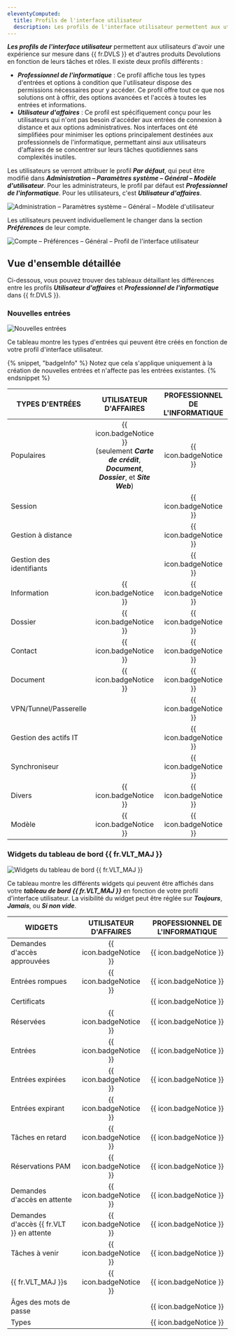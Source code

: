 ```yaml
---
eleventyComputed:
  title: Profils de l'interface utilisateur
  description: Les profils de l'interface utilisateur permettent aux utilisateurs d'avoir une expérience sur mesure dans {{ fr.DVLS }} et d'autres produits Devolutions en fonction de leurs tâches et rôles.
---
```

***Les profils de l'interface utilisateur*** permettent aux utilisateurs d'avoir une expérience sur mesure dans {{ fr.DVLS }} et d'autres produits Devolutions
en fonction de leurs tâches et rôles. Il existe deux profils différents :

* ***Professionnel de l'informatique*** : Ce profil affiche tous les types d'entrées et options à condition que l'utilisateur dispose des permissions nécessaires pour y accéder. Ce profil offre tout ce que nos solutions ont à offrir, des options avancées et l'accès à toutes les entrées et informations.
* ***Utilisateur d'affaires*** : Ce profil est spécifiquement conçu pour les utilisateurs qui n'ont pas besoin d'accéder aux entrées de connexion à distance et aux options administratives. Nos interfaces ont été simplifiées pour minimiser les options principalement destinées aux professionnels de l'informatique, permettant ainsi aux utilisateurs d'affaires de se concentrer sur leurs tâches quotidiennes sans complexités inutiles.

Les utilisateurs se verront attribuer le profil ***Par défaut***, qui peut être modifié dans
***Administration – Paramètres système – Général – Modèle d'utilisateur***. Pour les administrateurs, le profil par défaut est
***Professionnel de l'informatique***. Pour les utilisateurs, c'est ***Utilisateur d'affaires***.

![Administration – Paramètres système – Général – Modèle d'utilisateur](https://cdnweb.devolutions.net/docs/DVLS2022_2024_1.png)

Les utilisateurs peuvent individuellement le changer dans la section ***Préférences*** de leur compte.

![Compte – Préférences – Général – Profil de l'interface utilisateur](https://cdnweb.devolutions.net/docs/DVLS2023_2024_1.png)

## Vue d'ensemble détaillée

Ci-dessous, vous pouvez trouver des tableaux détaillant les différences entre les profils ***Utilisateur d'affaires*** et ***Professionnel de l'informatique***
dans {{ fr.DVLS }}.

### Nouvelles entrées

![Nouvelles entrées](https://cdnweb.devolutions.net/docs/DVLS2024_2024_1.png)

Ce tableau montre les types d'entrées qui peuvent être créés en fonction de votre profil d'interface utilisateur.

{% snippet, "badgeInfo" %}
Notez que cela s'applique uniquement à la création de nouvelles entrées et n'affecte pas les entrées existantes.
{% endsnippet %}

| TYPES D'ENTRÉES         |                                            UTILISATEUR D'AFFAIRES                                            |    PROFESSIONNEL DE L'INFORMATIQUE     |
|-------------------------|:------------------------------------------------------------------------------------------------------------:|:--------------------------------------:|
| Populaires              | {{ icon.badgeNotice }}<br>(seulement ***Carte de crédit***, ***Document***, ***Dossier***, et ***Site Web***) | {{ icon.badgeNotice }}                 |
| Session                 |                                                                                                              | {{ icon.badgeNotice }}                 |
| Gestion à distance      |                                                                                                              | {{ icon.badgeNotice }}                 |
| Gestion des identifiants|                                                                                                              | {{ icon.badgeNotice }}                 |
| Information             |                                       {{ icon.badgeNotice }}                                                 | {{ icon.badgeNotice }}                 |
| Dossier                 |                                       {{ icon.badgeNotice }}                                                 | {{ icon.badgeNotice }}                 |
| Contact                 |                                       {{ icon.badgeNotice }}                                                 | {{ icon.badgeNotice }}                 |
| Document                |                                       {{ icon.badgeNotice }}                                                 | {{ icon.badgeNotice }}                 |
| VPN/Tunnel/Passerelle   |                                                                                                              | {{ icon.badgeNotice }}                 |
| Gestion des actifs IT   |                                                                                                              | {{ icon.badgeNotice }}                 |
| Synchroniseur           |                                                                                                              | {{ icon.badgeNotice }}                 |
| Divers                  |                                       {{ icon.badgeNotice }}                                                 | {{ icon.badgeNotice }}                 |
| Modèle                  |                                       {{ icon.badgeNotice }}                                                 | {{ icon.badgeNotice }}                 |

### Widgets du tableau de bord {{ fr.VLT_MAJ }}

![Widgets du tableau de bord {{ fr.VLT_MAJ }}](https://cdnweb.devolutions.net/docs/DVLS2025_2024_1.png)

Ce tableau montre les différents widgets qui peuvent être affichés dans votre ***tableau de bord {{ fr.VLT_MAJ }}*** en fonction de votre
profil d'interface utilisateur. La visibilité du widget peut être réglée sur ***Toujours***, ***Jamais***, ou ***Si non vide***.

| WIDGETS                                |     UTILISATEUR D'AFFAIRES      |    PROFESSIONNEL DE L'INFORMATIQUE     |
|----------------------------------------|:-------------------------------:|:--------------------------------------:|
| Demandes d'accès approuvées            | {{ icon.badgeNotice }}          | {{ icon.badgeNotice }}                 |
| Entrées rompues                        | {{ icon.badgeNotice }}          | {{ icon.badgeNotice }}                 |
| Certificats                            |                                 | {{ icon.badgeNotice }}                 |
| Réservées                              | {{ icon.badgeNotice }}          | {{ icon.badgeNotice }}                 |
| Entrées                                | {{ icon.badgeNotice }}          | {{ icon.badgeNotice }}                 |
| Entrées expirées                       | {{ icon.badgeNotice }}          | {{ icon.badgeNotice }}                 |
| Entrées expirant                       | {{ icon.badgeNotice }}          | {{ icon.badgeNotice }}                 |
| Tâches en retard                       | {{ icon.badgeNotice }}          | {{ icon.badgeNotice }}                 |
| Réservations PAM                       | {{ icon.badgeNotice }}          | {{ icon.badgeNotice }}                 |
| Demandes d'accès en attente            | {{ icon.badgeNotice }}          | {{ icon.badgeNotice }}                 |
| Demandes d'accès {{ fr.VLT }} en attente| {{ icon.badgeNotice }}          | {{ icon.badgeNotice }}                 |
| Tâches à venir                         | {{ icon.badgeNotice }}          | {{ icon.badgeNotice }}                 |
| {{ fr.VLT_MAJ }}s                      | {{ icon.badgeNotice }}          | {{ icon.badgeNotice }}                 |
| Âges des mots de passe                 |                                 | {{ icon.badgeNotice }}                 |
| Types                                  |                                 | {{ icon.badgeNotice }}                 |
